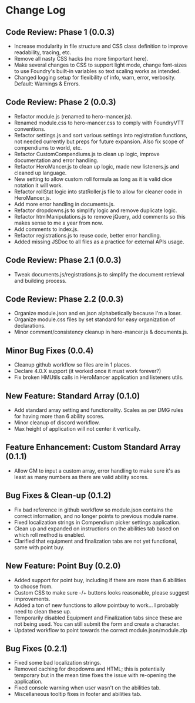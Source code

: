# Change Log

## Code Review: Phase 1 (0.0.3)

- Increase modularity in file structure and CSS class definition to improve readability, tracing, etc.
- Remove all nasty CSS hacks (no more !important here).
- Make several changes to CSS to support light mode, change font-sizes to use Foundry's built-in variables so text
  scaling works as intended.
- Changed logging setup for flexibility of info, warn, error, verbosity. Default: Warnings & Errors.

## Code Review: Phase 2 (0.0.3)

- Refactor module.js (renamed to hero-mancer.js).
- Renamed module.css to hero-mancer.css to comply with FoundryVTT conventions.
- Refactor settings.js and sort various settings into registration functions, not needed currently but preps for future
  expansion. Also fix scope of compendiums to world, etc.
- Refactor CustomCompendiums.js to clean up logic, improve documentation and error handling.
- Refactor HeroMancer.js to clean up logic, made new listeners.js and cleaned up language.
- New setting to allow custom roll formula as long as it is valid dice notation it will work.
- Refactor rollStat logic into statRoller.js file to allow for cleaner code in HeroMancer.js.
- Add more error handling in documents.js.
- Refactor dropdowns.js to simplify logic and remove duplicate logic.
- Refactor htmlManipulations.js to remove jQuery, add comments so this makes sense to me a year from now.
- Add comments to index.js.
- Refactor registrations.js to reuse code, better error handling.
- Added missing JSDoc to all files as a practice for external APIs usage.

## Code Review: Phase 2.1 (0.0.3)

- Tweak documents.js/registrations.js to simplify the document retrieval and building process.

## Code Review: Phase 2.2 (0.0.3)

- Organize module.json and en.json alphabetically because I'm a loser.
- Organize module.css files by set standard for easy organization of declarations.
- Minor comment/consistency cleanup in hero-mancer.js & documents.js.

## Minor Bug Fixes (0.0.4)

- Cleanup github workflow so files are in 1 places.
- Declare 4.0.X support (it worked once it must work forever?)
- Fix broken HMUtils calls in HeroMancer application and listeners utils.

## New Feature: Standard Array (0.1.0)

- Add standard array setting and functionality. Scales as per DMG rules for having more than 6 ability scores.
- Minor cleanup of discord workflow.
- Max height of application will not center it vertically.

## Feature Enhancement: Custom Standard Array (0.1.1)

- Allow GM to input a custom array, error handling to make sure it's as least as many numbers as there are valid ability
  scores.

## Bug Fixes & Clean-up (0.1.2)

- Fix bad reference in github workflow so module.json contains the correct information, and no longer points to previous
  module name.
- Fixed localization strings in Compendium picker settings application.
- Clean up and expanded on instructions on the abilities tab based on which roll method is enabled.
- Clarified that equipment and finalization tabs are not yet functional, same with point buy.

## New Feature: Point Buy (0.2.0)

- Added support for point buy, including if there are more than 6 abilities to choose from.
- Custom CSS to make sure -/+ buttons looks reasonable, please suggest improvements.
- Added a ton of new functions to allow pointbuy to work... I probably need to clean these up.
- Temporarily disabled Equipment and Finalization tabs since these are not being used. You can still submit the form and
  create a character.
- Updated workflow to point towards the correct module.json/module.zip

## Bug Fixes (0.2.1)

- Fixed some bad localization strings.
- Removed caching for dropdowns and HTML; this is potentially temporary but in the mean time fixes the issue with
  re-opening the application.
- Fixed console warning when user wasn't on the abilities tab.
- Miscellaneous tooltip fixes in footer and abilities tab.
